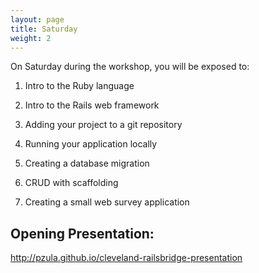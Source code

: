 ```yaml
---
layout: page
title: Saturday
weight: 2
---
```


On Saturday during the workshop, you will be exposed to:

1. Intro to the Ruby language

2. Intro to the Rails web framework

3. Adding your project to a git repository

4. Running your application locally

5. Creating a database migration

6. CRUD with scaffolding

7. Creating a small web survey application

## Opening Presentation:

<http://pzula.github.io/cleveland-railsbridge-presentation>
